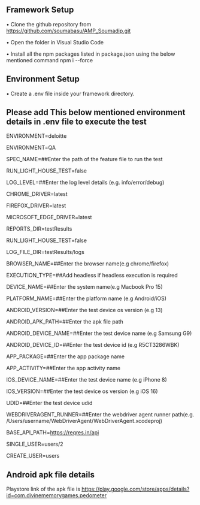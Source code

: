 
## Framework Setup
•	Clone the github repository from https://github.com/soumabasu/AMP_Soumadip.git

•	Open the folder in Visual Studio Code

•	Install all the npm packages listed in package.json using the below mentioned command
  npm i --force

## Environment Setup
•	Create a .env file inside your framework directory.

## Please add This below mentioned environment details in .env file to execute the test

ENVIRONMENT=deloitte

ENVIRONMENT=QA

SPEC_NAME=##Enter the path of the feature file to run the test

RUN_LIGHT_HOUSE_TEST=false

LOG_LEVEL=##Enter the log level details (e.g. info/error/debug)

CHROME_DRIVER=latest

FIREFOX_DRIVER=latest

MICROSOFT_EDGE_DRIVER=latest

REPORTS_DIR=testResults

RUN_LIGHT_HOUSE_TEST=false

LOG_FILE_DIR=testResults/logs

BROWSER_NAME=##Enter the browser name(e.g chrome/firefox)

EXECUTION_TYPE=##Add headless if headless execution is required

DEVICE_NAME=##Enter the system name(e.g Macbook Pro 15)

PLATFORM_NAME=##Enter the platform name (e.g Android/iOS)

ANDROID_VERSION=##Enter the test device os version (e.g 13)

ANDROID_APK_PATH=##Enter the apk file path

ANDROID_DEVICE_NAME=##Enter the test device name (e.g Samsung G9)

ANDROID_DEVICE_ID=##Enter the test device id (e.g R5CT3286WBK)

APP_PACKAGE=##Enter the app package name

APP_ACTIVITY=##Enter the app activity name

IOS_DEVICE_NAME=##Enter the test device name (e.g iPhone 8)

IOS_VERSION=##Enter the test device os version (e.g iOS 16)

UDID=##Enter the test device udid

WEBDRIVERAGENT_RUNNER=##Enter the webdriver agent runner path(e.g. /Users/username/WebDriverAgent/WebDriverAgent.xcodeproj)  

BASE_API_PATH=https://reqres.in/api

SINGLE_USER=users/2

CREATE_USER=users


## Android apk file details
Playstore link of the apk file is https://play.google.com/store/apps/details?id=com.divinememorygames.pedometer

